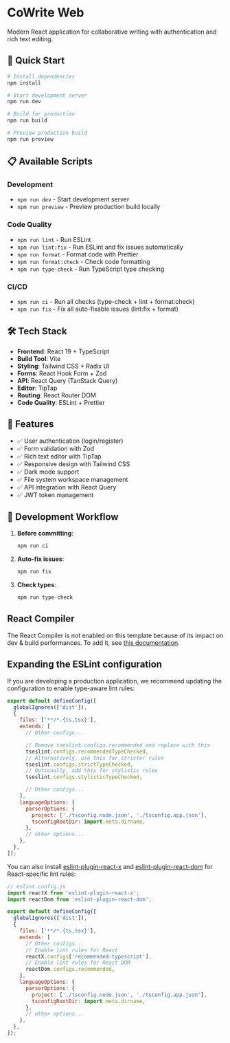 # CoWrite Web

Modern React application for collaborative writing with authentication and rich text editing.

## 🚀 Quick Start

```bash
# Install dependencies
npm install

# Start development server
npm run dev

# Build for production
npm run build

# Preview production build
npm run preview
```

## 📋 Available Scripts

### Development

- `npm run dev` - Start development server
- `npm run preview` - Preview production build locally

### Code Quality

- `npm run lint` - Run ESLint
- `npm run lint:fix` - Run ESLint and fix issues automatically
- `npm run format` - Format code with Prettier
- `npm run format:check` - Check code formatting
- `npm run type-check` - Run TypeScript type checking

### CI/CD

- `npm run ci` - Run all checks (type-check + lint + format:check)
- `npm run fix` - Fix all auto-fixable issues (lint:fix + format)

## 🛠 Tech Stack

- **Frontend**: React 19 + TypeScript
- **Build Tool**: Vite
- **Styling**: Tailwind CSS + Radix UI
- **Forms**: React Hook Form + Zod
- **API**: React Query (TanStack Query)
- **Editor**: TipTap
- **Routing**: React Router DOM
- **Code Quality**: ESLint + Prettier

## 📝 Features

- ✅ User authentication (login/register)
- ✅ Form validation with Zod
- ✅ Rich text editor with TipTap
- ✅ Responsive design with Tailwind CSS
- ✅ Dark mode support
- ✅ File system workspace management
- ✅ API integration with React Query
- ✅ JWT token management

## 🔧 Development Workflow

1. **Before committing**:

   ```bash
   npm run ci
   ```

2. **Auto-fix issues**:

   ```bash
   npm run fix
   ```

3. **Check types**:
   ```bash
   npm run type-check
   ```

## React Compiler

The React Compiler is not enabled on this template because of its impact on dev & build performances. To add it, see [this documentation](https://react.dev/learn/react-compiler/installation).

## Expanding the ESLint configuration

If you are developing a production application, we recommend updating the configuration to enable type-aware lint rules:

```js
export default defineConfig([
  globalIgnores(['dist']),
  {
    files: ['**/*.{ts,tsx}'],
    extends: [
      // Other configs...

      // Remove tseslint.configs.recommended and replace with this
      tseslint.configs.recommendedTypeChecked,
      // Alternatively, use this for stricter rules
      tseslint.configs.strictTypeChecked,
      // Optionally, add this for stylistic rules
      tseslint.configs.stylisticTypeChecked,

      // Other configs...
    ],
    languageOptions: {
      parserOptions: {
        project: ['./tsconfig.node.json', './tsconfig.app.json'],
        tsconfigRootDir: import.meta.dirname,
      },
      // other options...
    },
  },
]);
```

You can also install [eslint-plugin-react-x](https://github.com/Rel1cx/eslint-react/tree/main/packages/plugins/eslint-plugin-react-x) and [eslint-plugin-react-dom](https://github.com/Rel1cx/eslint-react/tree/main/packages/plugins/eslint-plugin-react-dom) for React-specific lint rules:

```js
// eslint.config.js
import reactX from 'eslint-plugin-react-x';
import reactDom from 'eslint-plugin-react-dom';

export default defineConfig([
  globalIgnores(['dist']),
  {
    files: ['**/*.{ts,tsx}'],
    extends: [
      // Other configs...
      // Enable lint rules for React
      reactX.configs['recommended-typescript'],
      // Enable lint rules for React DOM
      reactDom.configs.recommended,
    ],
    languageOptions: {
      parserOptions: {
        project: ['./tsconfig.node.json', './tsconfig.app.json'],
        tsconfigRootDir: import.meta.dirname,
      },
      // other options...
    },
  },
]);
```
